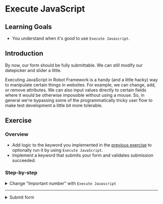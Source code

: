 # Execute JavaScript

## Learning Goals

- You understand when it's good to use `Execute Javascript`.

## Introduction

By now, our form should be fully submittable. We can still modify
our datepicker and slider a little.

Executing JavaScript in Robot Framework is a handy (and a little hacky)
way to manipulate certain things in websites. For example, we can
change, add, or remove attributes. We can also input values directly
to certain fields where it would be otherwise impossible without
using a mouse. So, in general we're bypassing some of the programmatically
tricky user flow to make test development a little bit more tolerable.

## Exercise

### Overview

- Add logic to the keyword you implemented in the [previous exercise](./07-slider.md) to optionally
run it by using `Execute JavaScript`.
- Implement a keyword that submits your form and validates submission succeeded.

### Step-by-step

<details>
  <summary>Change "Important number" with <code>Execute Javascript</code></summary>

<br />

Even though we've successfully filled our form, we notice that when we run the test, most of the execution
time is used on `Change Important Number` execution. We should fix that. We could try to
optimize the clicking at a specific point, but we can also bypass this extremly long keyword by using
`Execute Javascript`.

Because "we can", doesn't necessarily mean "we should". Robot Framework is an acceptance testing framework
and typically we want to simulate human behaviour as much as possible, so skipping some steps with
`Execute Javascript` shouldn't be the first option to do something. However, sometimes it just makes more
sense to call `Execute Javascript` than to spend a long time implementing a keyword that will be inefficient
at best.

We've already done our `Change Important Number`, so we can just modify that. We can give it a boolean
argument to determine if we want to run `Execute Javascript` or not. In order to avoid breaking our
test case, we'll give it a default value. Now, we'll want our argument to specify if we want to execute
JavaScript, so a variable name like `execute_javascript` with a default value of `${FALSE}` should be good.

- Add an argument `execute_javascript` to `Change Important Number` and give it a default value `${FALSE}`.

Next, we want to run `Execute Javascript` if `execute_javascript` is `True` and skip the rest of the keyword.
Here we have several different ways to do this. We could call `Run Keyword If` multiple times,
use a combination of `Run Keyword If` and `Run Keywords` to combine them in a single if-statement, or create
wrapper keyword which are called based on `execute_javascript` value. It doesn't really matter which option
we use, so let's just the first option. We're actually going to use `Run Keyword If` once and then
`Return From Keyword If` once.

> Since we're evaluating a boolean variable, we don't need to specify the value of the boolean (
`${execute_javascript}==${TRUE}`) and we can just use the variable on its own (`${execute_javascript}`).

- Add two steps before your for-loop starting `Run Keyword If` and `Return From Keyword If`. The condition
for both keywords is `execute_javascript`.

Executing JavaScript is fun when the elements have `id` attributes. In those cases, we can use
`document.getElementById("myId")` to find our elements. For example, we could change our datepicker logic
to use that as well. However, our "Important number" doesn't have an `id`, so we're forced to use something
else. Throughout this training, we've used XPaths. Using XPaths in JavaScript much more complex than what
we've used in SeleniumLibrary keywords. We can use XPaths in JavaScript by using the following code:

```js
document.evaluate("//our/xpath", document, null, XPathResult.FIRST_ORDERED_NODE_TYPE, null).singleNodeValue
```

Compared to using `xpath://our/xpath`, that is a bit more difficult, right? We can use that by all means,
but we can also use `document.querySelector()` The difference is, that `querySelector()` doesn't use
XPaths. It uses CSS. So, in other words if we want to find `//parent/child[@attribute='value']` with
`querySelector()`, our selector will be `parent child[attribute='value']`. We used the `name` attribute
in the previous exercise as the locator for our "Important number". We can transform that into an XPath
simply by using `//input[@name='important_number']`.

Doesn't matter if we use XPath or CSS, the function returns our element. Then we still need to change its
attribute value. Changing an attribute value in JavaScript is as simple as `element.attribute=value`.
We notice that the "Important number" element has an attribute called `value` and our new value is in
our `wanted_value` argument. So, full execution would be
`document.evaluate(...).singleNodeValue.value = ${wanted_value};`.

As we now have our `Execute Javascript` implementation ready, we can change the logic inside
`Fill All Form Fields` keyword to change the important number with JavaScript.

- Write `Execute Javascript` implementation using either the XPath or CSS selector to change the "Important
number" value to `wanted_value`.
- Add `${TRUE}` as a final argument when you call `Change Important Number` inside `Fill All Form Fields`.

> `Execute Javascript` can return values normally, but in order to get values
> you need to explicitly tell the JavaScript command to `return` even though
> the command would normally return a value when running in the browser console,
> e.g. `${element}=       Execute Javascript    return document.getElementById("myId");`

</details> <!-- Change important number -->

---

<details>
  <summary>Submit form</summary>

<br />

When we run our test, we can see that the slider is automatically moved to the correct position. However, the
label doesn't change. This might cause trouble, but we should test our solution if it works. The only
way to test it is to submit our form and validate the outcome.

Let's create a keyword, which submits the form and validates submission succeeded.

- Create a keyword called `Submit Form Successfully`.

<details>
  <summary>SeleniumLibrary</summary>

We can submit the form directly with the SeleniumLibrary `Submit Form` keyword. This means that we're
left with validating that the submission succeeded.
If our form was successfully filled, we should see `Submit successful!` at the top of the page.
We can validate that with `Wait Until Page Contains` to check that our submission
succeeded.

- Inside `Submit Form Successfully` call `Submit Form` inside an iframe.
- Call `Wait Until Page Contains` inside an iframe to validate the page contans `Submit successful!`.

</details> <!-- SeleniumLibrary -->

<details>
  <summary>Browser</summary>

We can submit the form by using the `Click` keyword. There's only one `button` in the whole form,
so we can just simply use that as the locator.

Browser library has builtin waiting and no separate validation keywords. Instead, you can use `Get Text`
to validate the text automatically. Python validations such as `==`, `!=`, `contains`, and `not contains`
are available for validation. The syntax is Pythonesque:

```robot
Get Text    locator    ==    some text
```

If the submission was successful, we should see a `Submit successful!` text in a `h3` element. That means
that we simply need to use `Get Text` from the header element and verify the text is what is expected.

- Use `Click` to click the `button` on the form.
- Use `Get Text` to verify the `h3` has the text `Submit successful!`.

</details> <!-- Browser -->

> :bulb: Remember that the form is inside an iframe

</details> <!-- Submit form -->
